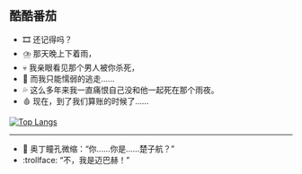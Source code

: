 ## 酷酷番茄

 - :film_strip: 还记得吗？
 - :cloud_with_lightning_and_rain: 那天晚上下着雨，
 - :skull: 我亲眼看见那个男人被你杀死，
 - :dash: 而我只能懦弱的逃走......
 - :sweat_drops: 这么多年来我一直痛恨自己没和他一起死在那个雨夜。
 - :drop_of_blood: 现在，到了我们算账的时候了......

[![Top Langs](https://github-readme-stats.vercel.app/api/top-langs/?username=CoolCoolTomato&count_private=true&show_icons=true&hide=css,html)](https://github.com/CoolCoolTomato)

------

 - :nazar_amulet: 奥丁瞳孔微缩：“你......你是......楚子航？”
 - :trollface: “不，我是迈巴赫！”
